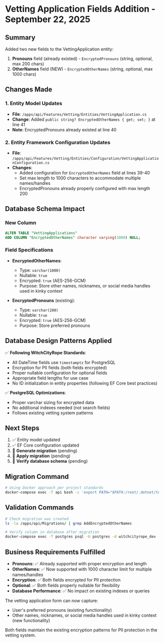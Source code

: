 # Vetting Application Fields Addition - September 22, 2025

## Summary

Added two new fields to the VettingApplication entity:

1. **Pronouns** field (already existed) - `EncryptedPronouns` (string, optional, max 200 chars)
2. **OtherNames** field (NEW) - `EncryptedOtherNames` (string, optional, max 1000 chars)

## Changes Made

### 1. Entity Model Updates
- **File**: `/apps/api/Features/Vetting/Entities/VettingApplication.cs`
- **Change**: Added `public string? EncryptedOtherNames { get; set; }` at line 41
- **Note**: EncryptedPronouns already existed at line 40

### 2. Entity Framework Configuration Updates
- **File**: `/apps/api/Features/Vetting/Entities/Configuration/VettingApplicationConfiguration.cs`
- **Changes**:
  - Added configuration for `EncryptedOtherNames` field at lines 39-40
  - Set max length to 1000 characters to accommodate multiple names/handles
  - EncryptedPronouns already properly configured with max length 200

## Database Schema Impact

### New Column
```sql
ALTER TABLE "VettingApplications"
ADD COLUMN "EncryptedOtherNames" character varying(1000) NULL;
```

### Field Specifications
- **EncryptedOtherNames**:
  - Type: `varchar(1000)`
  - Nullable: `true`
  - Encrypted: `true` (AES-256-GCM)
  - Purpose: Store other names, nicknames, or social media handles used in kinky context

- **EncryptedPronouns** (existing):
  - Type: `varchar(200)`
  - Nullable: `true`
  - Encrypted: `true` (AES-256-GCM)
  - Purpose: Store preferred pronouns

## Database Design Patterns Applied

✅ **Following WitchCityRope Standards**:
- All DateTime fields use `timestamptz` for PostgreSQL
- Encryption for PII fields (both fields encrypted)
- Proper nullable configuration for optional fields
- Appropriate field lengths for use case
- No ID initialization in entity properties (following EF Core best practices)

✅ **PostgreSQL Optimizations**:
- Proper varchar sizing for encrypted data
- No additional indexes needed (not search fields)
- Follows existing vetting system patterns

## Next Steps

1. ✅ Entity model updated
2. ✅ EF Core configuration updated
3. 🔄 **Generate migration** (pending)
4. 🔄 **Apply migration** (pending)
5. 🔄 **Verify database schema** (pending)

## Migration Command

```bash
# Using Docker approach per project standards
docker-compose exec -T api bash -c 'export PATH="$PATH:/root/.dotnet/tools" && dotnet ef migrations add AddEncryptedOtherNamesToVettingApplication'
```

## Validation Commands

```bash
# Check migration was created
ls -la /apps/api/Migrations/ | grep AddEncryptedOtherNames

# Verify column in database after migration
docker-compose exec -T postgres psql -U postgres -d witchcityrope_dev -c "\d \"VettingApplications\""
```

## Business Requirements Fulfilled

- **Pronouns**: ✅ Already supported with proper encryption and length
- **OtherNames**: ✅ Now supported with 1000 character limit for multiple names/handles
- **Encryption**: ✅ Both fields encrypted for PII protection
- **Optional**: ✅ Both fields properly nullable for flexibility
- **Database Performance**: ✅ No impact on existing indexes or queries

The vetting application form can now capture:
- User's preferred pronouns (existing functionality)
- Other names, nicknames, or social media handles used in kinky context (new functionality)

Both fields maintain the existing encryption patterns for PII protection in the vetting system.